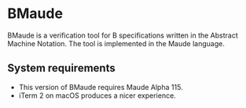 # BMaude
BMaude is a verification tool for B specifications written in the Abstract Machine Notation. The tool is implemented in the Maude language.

## System requirements
* This version of BMaude requires Maude Alpha 115.
* iTerm 2 on macOS produces a nicer experience.
